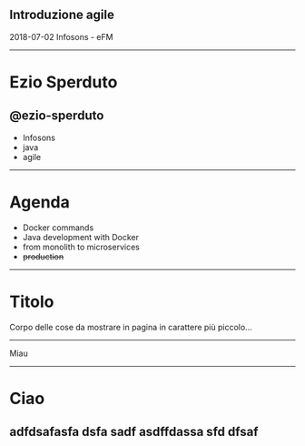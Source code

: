 <!-- .slide: data-background="#FFFFFF" -->
<!-- .slide: data-color="#333333" -->

## Introduzione agile
2018-07-02 Infosons - eFM

---

# Ezio Sperduto

## @ezio-sperduto

- Infosons
- java
- agile

---

# Agenda

- Docker commands
- Java development with Docker
- from monolith to microservices
- ~~production~~

---

# Titolo

Corpo delle cose da mostrare in pagina in carattere più piccolo...

---

Miau

---

# Ciao

adfdsafasfa dsfa sadf
asdffdassa sfd dfsaf
---

